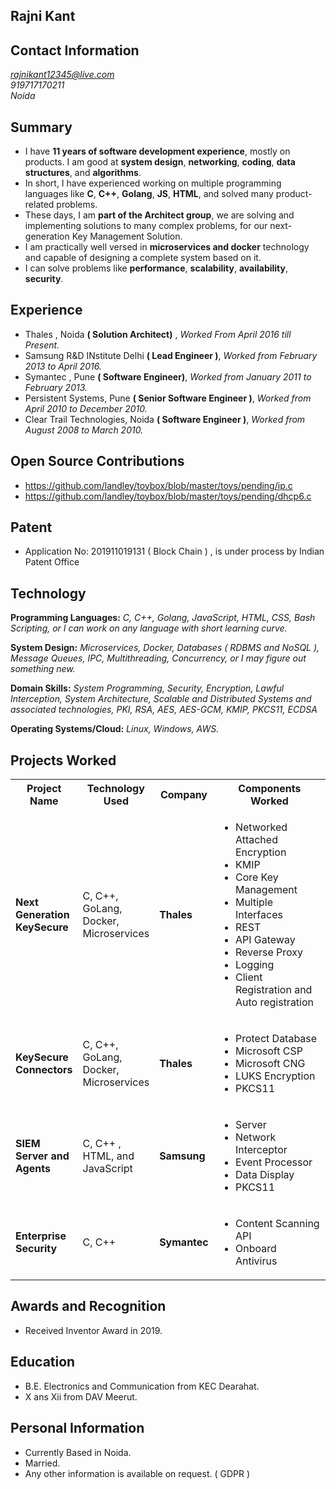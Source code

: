 ## Rajni Kant 
## Contact Information
*rajnikant12345@live.com*<br/>*919717170211*<br/>*Noida*

## Summary
* I have **11 years of software development experience**, mostly on products. I am good at **system design**, **networking**, **coding**, **data structures**, and **algorithms**. 
* In short, I have experienced working on multiple programming languages like **C**, **C++**, **Golang**, **JS**, **HTML**, and solved many product-related problems. 
* These days, I am **part of the Architect group**, we are solving and implementing solutions to many complex problems, for our next-generation Key Management Solution.
* I am practically well versed in **microservices and docker** technology and capable of designing a complete system based on it.
* I can solve problems like **performance**, **scalability**, **availability**, **security**. 

## Experience
* Thales , Noida **( Solution Architect)** , *Worked From April 2016 till Present.*
* Samsung R&D INstitute Delhi **( Lead Engineer )**, *Worked from February 2013 to April 2016.*
* Symantec , Pune **( Software Engineer)**, *Worked from January 2011 to February 2013.*
* Persistent Systems, Pune **( Senior Software Engineer )**, *Worked from April 2010 to December 2010.*
* Clear Trail Technologies, Noida **( Software Engineer )**, *Worked from August 2008 to March 2010.*

## Open Source Contributions
* https://github.com/landley/toybox/blob/master/toys/pending/ip.c
* https://github.com/landley/toybox/blob/master/toys/pending/dhcp6.c

## Patent
* Application No: 201911019131 ( Block Chain ) , is under process by Indian Patent Office

## Technology
**Programming Languages:** *C, C++, Golang, JavaScript, HTML, CSS, Bash Scripting, or I can work on any language with short learning curve.*

**System Design:** *Microservices, Docker, Databases ( RDBMS and NoSQL ), Message Queues, IPC, Multithreading, Concurrency, or I may figure out something new.*

**Domain Skills:** *System Programming, Security, Encryption, Lawful Interception, System Architecture, Scalable and Distributed Systems and associated technologies, PKI, RSA, AES, AES-GCM, KMIP, PKCS11, ECDSA*


**Operating Systems/Cloud:** *Linux, Windows, AWS.*

## Projects Worked
<table>
  <tr>
    <th width="20%">Project Name</th>
    <th>Technology Used</th>
    <th>Company</th>
    <th width="60%">Components Worked</th>
  </tr>
  <tr>
    <td width="20%" ><b>Next Generation KeySecure</b> </td>
    <td>C, C++, GoLang, Docker, Microservices </td>
    <td><b>Thales</b></td>
    <td width="60%" ><ul><li>Networked Attached Encryption</li><li>KMIP</li><li>Core Key Management</li><li>Multiple Interfaces</li>      <li>REST</li> <li>API Gateway</li> <li>Reverse Proxy</li><li>Logging</li><li>Client Registration and Auto registration</li></ul> </td>
  </tr>
  <tr>
    <td width="20%" ><b>KeySecure Connectors</b> </td>
    <td>C, C++, GoLang, Docker, Microservices </td>
    <td><b>Thales</b></td>
    <td width="60%" ><ul><li>Protect Database</li><li>Microsoft CSP</li><li>Microsoft CNG</li><li>LUKS Encryption</li><li>PKCS11</li></ul> </td>
  </tr>
  <tr>
    <td width="20%" ><b>SIEM Server and Agents</b> </td>
    <td>C, C++ , HTML, and JavaScript</td>
    <td><b>Samsung</b></td>
    <td width="60%" ><ul><li>Server</li><li>Network Interceptor</li><li>Event Processor</li><li>Data Display</li><li>PKCS11</li></ul> </td>
  </tr>
  <tr>
    <td width="20%" ><b>Enterprise Security</b></td>
    <td>C, C++ </td>
    <td><b>Symantec</b></td>
    <td width="60%" ><ul><li>Content Scanning API</li><li>Onboard Antivirus</li></ul> </td>
   </tr>
</table>

## Awards and Recognition
* Received Inventor Award in 2019.

## Education
* B.E. Electronics and Communication from KEC Dearahat.
* X ans Xii from DAV Meerut.

## Personal Information 
* Currently Based in Noida.
* Married.
* Any other information is available on request. ( GDPR )











